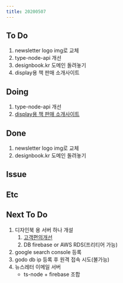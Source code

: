 ```yaml
---
title: 20200507
---
```


## To Do

1. newsletter logo img로 교체
2. type-node-api 개선
3. designbook.kr 도메인 돌려놓기
4. display용 책 판매 소개사이트

## Doing

1. type-node-api 개선
2. [display용 책 판매 소개사이트](https://www.notion.so/664d830ecbd64cfd92ec8d22efa725fa)

## Done

1. newsletter logo img로 교체
2. designbook.kr 도메인 돌려놓기

## Issue

## Etc

## Next To Do

1. 디자인북 용 서버 하나 개설
   1. [ 고객편의개선 ](https://www.notion.so/ec91e42cfe2a40da8c1f01f5d3c83c4a)
   2. DB firebase or AWS RDS(프리티어 가능)
2. google search console 등록
3. godo db ip 등록 후 원격 접속 시도(불가능)
4. 뉴스레터 이메일 서버
   - ts-node + firebase 조합
